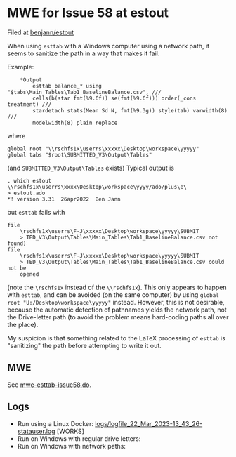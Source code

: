# MWE for Issue 58 at estout

Filed at [benjann/estout](https://github.com/benjann/estout/issues/58)

When using `esttab` with a Windows computer using a network path, it seems to sanitize the path in a way that makes it fail.

Example:

```
	*Output 
		esttab balance_* using "$tabs\Main_Tables\Tab1_BaselineBalance.csv", ///
		cells(b(star fmt(%9.6f)) se(fmt(%9.6f))) order(_cons treatment) ///
		stardetach stats(Mean Sd N, fmt(%9.3g)) style(tab) varwidth(8) ///
		modelwidth(8) plain replace
```
where
```
global root "\\rschfs1x\userrs\xxxxx\Desktop\workspace\yyyyy"
global tabs "$root\SUBMITTED_V3\Output\Tables"
```
(and  `SUBMITTED_V3\Output\Tables` exists)
Typical output is
```
. which estout
\\rschfs1x\userrs\xxxx\Desktop\workspace\yyyy/ado/plus\e\
> estout.ado
*! version 3.31  26apr2022  Ben Jann
```
but `esttab` fails with
```
file
    \rschfs1x\userrs\F-J\xxxxx\Desktop\workspace\yyyyy\SUBMIT
    > TED_V3\Output\Tables\Main_Tables\Tab1_BaselineBalance.csv not found)
file
    \rschfs1x\userrs\F-J\xxxxx\Desktop\workspace\yyyyy\SUBMIT
    > TED_V3\Output\Tables\Main_Tables\Tab1_BaselineBalance.csv could not be
    opened
```
(note the `\rschfs1x` instead of the `\\rschfs1x`). This only appears to happen with `esttab`, and can be avoided (on the same computer) by using `global root "U:/Desktop\workspace\yyyyy"` instead. However, this is not desirable, because the automatic detection of pathnames yields the network path, not the Drive-letter path (to avoid the problem means hard-coding paths all over the place).

My suspicion is that something related to the LaTeX processing of `esttab` is "sanitizing" the path before attempting to write it out.

## MWE

See [mwe-esttab-issue58.do](mwe-esttab-issue58.do).

## Logs

- Run using a Linux Docker: [logs/logfile_22_Mar_2023-13_43_26-statauser.log](logs/logfile_22_Mar_2023-13_43_26-statauser.log) [WORKS]
- Run on Windows with regular drive letters: 
- Run on Windows with network paths:
